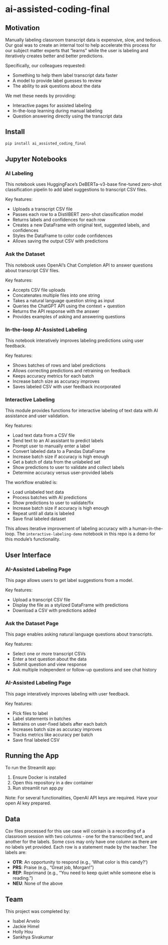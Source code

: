 # ai-assisted-coding-final

<!-- WARNING: THIS FILE WAS AUTOGENERATED! DO NOT EDIT! -->

## Motivation

Manually labeling classroom transcript data is expensive, slow, and
tedious. Our goal was to create an internal tool to help accelerate this
process for our subject matter experts that “learns” while the user is
labeling and iteratively creates better and better predictions.

Specifically, our colleagues requested:

- Something to help them label transcript data faster
- A model to provide label guesses to review
- The ability to ask questions about the data

We met these needs by providing:

- Interactive pages for assisted labeling
- In-the-loop learning during manual labeling
- Question answering directly using the transcript data

## Install

``` sh
pip install ai_assisted_coding_final
```

## Jupyter Notebooks

### AI Labeling

This notebook uses HuggingFace’s DeBERTa-v3-base fine-tuned zero-shot
classification pipelin to add label suggestions to transcript CSV files.

Key features:

- Uploads a transcript CSV file
- Passes each row to a DistilBERT zero-shot classification model
- Returns labels and confidences for each row
- Creates a new DataFrame with original text, suggested labels, and
  confidences
- Styles the DataFrame to color code confidences
- Allows saving the output CSV with predictions

### Ask the Dataset

This notebook uses OpenAI’s Chat Completion API to answer questions
about transcript CSV files.

Key features:

- Accepts CSV file uploads
- Concatenates multiple files into one string
- Takes a natural language question string as input
- Queries the ChatGPT API using the context + question
- Returns the API response with the answer
- Provides examples of asking and answering questions

### In-the-loop AI-Assisted Labeling

This notebook interatively improves labeling predictions using user
feedback.

Key features:

- Shows batches of rows and label predictions
- Allows correcting predictions and retraining on feedback
- Keeps accuracy metrics for each batch
- Increase batch size as accuracy improves
- Saves labeled CSV with user feedback incorporated

### Interactive Labeling

This module provides functions for interactive labeling of text data
with AI assistance and user validation.

Key features:

- Load text data from a CSV file
- Send text to an AI assistant to predict labels
- Prompt user to manually enter a label
- Convert labeled data to a Pandas DataFrame
- Increase batch size if accuracy is high enough
- Get a batch of data from the unlabeled set
- Show predictions to user to validate and collect labels
- Determine accuracy versus user-provided labels

The workflow enabled is:

- Load unlabeled text data
- Process batches with AI predictions
- Show predictions to user to validate/fix
- Increase batch size if accuracy is high enough
- Repeat until all data is labeled
- Save final labeled dataset

This allows iterative improvement of labeling accuracy with a
human-in-the-loop. The `interactive-labeling-demo` notebook in this repo
is a demo for this module’s functionality.

## User Interface

### AI-Assisted Labeling Page

This page allows users to get label suggestions from a model.

Key features:

- Upload a transcript CSV file
- Display the file as a stylized DataFrame with predictions
- Download a CSV with predictions added

### Ask the Dataset Page

This page enables asking natural language questions about transcripts.

Key features:

- Select one or more transcript CSVs
- Enter a text question about the data
- Submit question and view response
- Ask multiple independent or follow-up questions and see chat history

### AI-Assisted Labeling Page

This page interatively improves labeling with user feedback.

Key features:

- Pick files to label
- Label statements in batches
- Retrains on user-fixed labels after each batch
- Increases batch size as accuracy improves
- Tracks metrics like accuracy per batch
- Save final labeled CSV

## Running the App

To run the Streamlit app:

1.  Ensure Docker is installed
2.  Open this repository in a dev container
3.  Run streamlit run app.py

Note: For several functionalities, OpenAI API keys are required. Have
your open AI key prepared.

## Data

Csv files processed for this use case will contain is a recording of a
classroom session with two columns - one for the transcribed text, and
another for the labels. Some csvs may only have one column as there are
no labels yet provided. Each row is a statement made by the teacher. The
labels are:

- **OTR**: An opportunity to respond (e.g., ‘What color is this candy?’)
- **PRS**: Praise (e.g., “Great job, Morgan!”)
- **REP**: Reprimand (e.g., “You need to keep quiet while someone else
  is reading.”)
- **NEU**: None of the above

## Team

This project was completed by:

- Isabel Arvelo
- Jackie Himel
- Holly Hou
- Sankhya Sivakumar
